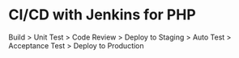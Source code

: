 # CI/CD with Jenkins for PHP

Build > Unit Test > Code Review > Deploy to Staging > Auto Test > Acceptance Test > Deploy to Production

